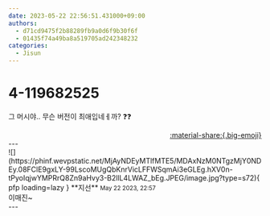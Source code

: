 ```yaml
---
date: 2023-05-22 22:56:51.431000+09:00
authors:
  - d71cd9475f2b88289fb9a0d6f9b30f6f
  - 01435f74a49ba8a519705ad242348232
categories:
  - Jisun
---
```


# 4-119682525

<div class="post-container" markdown="1">
<div class="content-container md-sidebar__scrollwrap" markdown="1">

그 머시야.. 무슨 버전이 최애입네ㅔ까? ❓❓

</div>
</div>

<div style="text-align: right;" markdown="1">
<a href="https://weverse.io/fromis9/fanpost/4-119682525" style="text-align: right;">:material-share:{.big-emoji}</a>
</div>
---

<div class="comments-container md-sidebar__scrollwrap" markdown="1">
<div class="comment" markdown="1">
<div class='id-container' markdown="1">
![](https://phinf.wevpstatic.net/MjAyNDEyMTlfMTE5/MDAxNzM0NTgzMjY0NDEy.08FClE9gxLY-99LscoMUgQbKnrVicLFFWSqmAi3eGLEg.hXV0n-tPyoIqjwYMPRrQ8Zn9aHvy3-B2llL4LWAZ_bEg.JPEG/image.jpg?type=s72){ pfp loading=lazy }
**<span class="artist">지선</span>** <small>May 22 2023, 22:57</small><br>
</div>
<div class='comment-body' markdown="1">
이매진~
</div>
</div>
</div>
---
